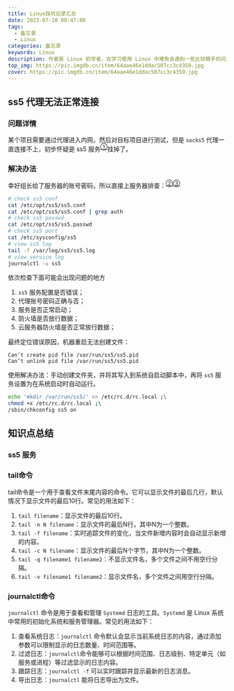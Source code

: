 ```yaml
---
title: Linux踩坑记录汇总
date: 2023-07-10 00:47:08
tags:
  - 备忘录
  - Linux
categories: 备忘录
keywords: Linux
description: 作者是 Linux 初学者，在学习使用 Linux 中难免会遇到一些比较棘手的问题，因此汇总起来方便查阅以及防止忘记，其中包含了 ss5 代理无法正常连接等问题。这篇文章会长期更新。
top_img: https://pic.imgdb.cn/item/64aae46e1ddac507cc3c4359.jpg
cover: https://pic.imgdb.cn/item/64aae46e1ddac507cc3c4359.jpg
---
```


## ss5 代理无法正常连接

### 问题详情

某个项目需要通过代理进入内网，然后对目标项目进行测试，但是 `socks5`  代理一直连接不上，初步怀疑是 ss5 服务<sup>[①](#ss5-服务)</sup>挂掉了。

### 解决办法

幸好组长给了服务器的账号密码，所以直接上服务器排查：<sup>[②](#tail命令)</sup><sup>[③](#journalctl命令)</sup>

```bash
# check ss5 conf
cat /etc/opt/ss5/ss5.conf
cat /etc/opt/ss5/ss5.conf | grep auth
# check ss5 passwd
cat /etc/opt/ss5/ss5.passwd
# check ss5 port
cat /etc/sysconfig/ss5
# view ss5 log
tail -f /var/log/ss5/ss5.log
# view service log
journalctl -u ss5
```

依次检查下面可能会出现问题的地方

1. `ss5` 服务配置是否错误；
2. 代理账号密码正确与否；
3. 服务是否正常启动；
4. 防火墙是否放行数据；
5. 云服务器防火墙是否正常放行数据；

最终定位错误原因，机器重启无法创建文件：

```
Can’t create pid file /var/run/ss5/ss5.pid
Can’t unlink pid file /var/run/ss5/ss5.pid
```

使用解决办法：手动创建文件夹，并将其写入到系统自启动脚本中，再将 `ss5` 服务设置为在系统启动时自动运行。

```bash
echo 'mkdir /var/run/ss5/' >> /etc/rc.d/rc.local ;\
chmod +x /etc/rc.d/rc.local ;\ 
/sbin/chkconfig ss5 on
```

## 知识点总结

### ss5 服务



### tail命令

tail命令是一个用于查看文件末尾内容的命令。它可以显示文件的最后几行，默认情况下显示文件的最后10行。常见的用法如下：

1. `tail filename`：显示文件的最后10行。
2. `tail -n N filename`：显示文件的最后N行，其中N为一个整数。
3. `tail -f filename`：实时追踪文件的变化，当文件新增内容时会自动显示新增的内容。
4. `tail -c N filename`：显示文件的最后N个字节，其中N为一个整数。
5. `tail -q filename1 filename2`：不显示文件名，多个文件之间不用空行分隔。
6. `tail -v filename1 filename2`：显示文件名，多个文件之间用空行分隔。

### journalctl命令

`journalctl` 命令是用于查看和管理 `Systemd` 日志的工具。`Systemd` 是 Linux 系统中常用的初始化系统和服务管理器。常见的用法如下：

1. 查看系统日志：`journalctl` 命令默认会显示当前系统日志的内容，通过添加参数可以限制显示的日志数量、时间范围等。
2. 过滤日志：`journalctl`命令能够可以根据时间范围、日志级别、特定单元（如服务或进程）等过滤显示的日志内容。
3. 跟踪日志：`journalctl -f` 可以实时跟踪并显示最新的日志消息。
4. 导出日志：`journalctl` 能将日志导出为文件。



